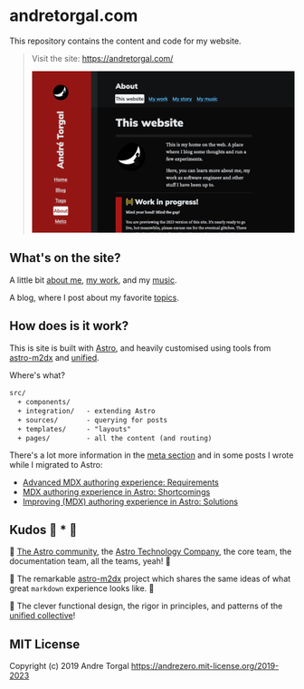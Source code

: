 # andretorgal.com

This repository contains the content and code for my website.

> Visit the site: https://andretorgal.com/
>
> ![](./src/pages/meta/andretorgal-com.png)

## What's on the site?

A little bit [about me](https://andretorgal.com/about/), [my work](https://andretorgal.com/about/work/), and my [music](https://andretorgal.com/about/music/).

A blog, where I post about my favorite [topics](https://andretorgal.com/tags/).

## How does is it work?

This is site is built with [Astro](https://asrtro.build), and heavily customised using tools from [astro-m2dx](https://astro-m2dx.netlify.app/) and [unified](https://unifiedjs.com/).

Where's what?

```
src/
  + components/
  + integration/   - extending Astro
  + sources/       - querying for posts
  + templates/     - "layouts"
  + pages/         - all the content (and routing)
```

There's a lot more information in the [meta section](https://andretorgal.com/meta/) and in some posts I wrote while I migrated to Astro:

- [Advanced MDX authoring experience: Requirements](https://andretorgal.com/posts/2023-01/advanced-mdx-authoring-experience-requirements/)
- [MDX authoring experience in Astro: Shortcomings](https://andretorgal.com/posts/2023-01/mdx-authoring-experience-in-astro-shortcomings-and-astro-m2dx/)
- [Improving (MDX) authoring experience in Astro: Solutions](https://andretorgal.com/posts/2023-01/improving-mdx-experience-in-astro-with-relative-paths-responsive-images-and-more/)

## Kudos :100: \* :100:

:raised_hands: [The Astro community](https://astro.build/blog/community-awards-22/), the [Astro Technology Company](https://astro.build/blog/the-astro-technology-company/), the core team, the documentation team, all the teams, yeah! :raised_hands:

:raised_hands: The remarkable [astro-m2dx](https://astro-m2dx.netlify.app/) project which shares the same ideas of what great `markdown` experience looks like. :raised_hands:

:raised_hands: The clever functional design, the rigor in principles, and patterns of the [unified collective](/posts/2023-01/unified-js-is-going-to-be-around-for-a-long-time)!

## MIT License

Copyright (c) 2019 Andre Torgal
https://andrezero.mit-license.org/2019-2023
